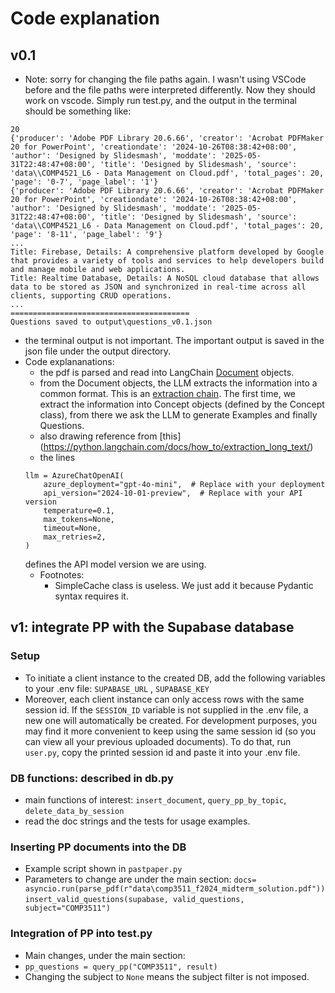 # Code explanation

## v0.1

- Note: sorry for changing the file paths again. I wasn't using VSCode before and the file paths were interpreted differently. Now they should work on vscode. Simply run test.py, and the output in the terminal should be something like: 

```
20
{'producer': 'Adobe PDF Library 20.6.66', 'creator': 'Acrobat PDFMaker 20 for PowerPoint', 'creationdate': '2024-10-26T08:38:42+08:00', 'author': 'Designed by Slidesmash', 'moddate': '2025-05-31T22:48:47+08:00', 'title': 'Designed by Slidesmash', 'source': 'data\\COMP4521_L6 - Data Management on Cloud.pdf', 'total_pages': 20, 'page': '0-7', 'page_label': '1'}
{'producer': 'Adobe PDF Library 20.6.66', 'creator': 'Acrobat PDFMaker 20 for PowerPoint', 'creationdate': '2024-10-26T08:38:42+08:00', 'author': 'Designed by Slidesmash', 'moddate': '2025-05-31T22:48:47+08:00', 'title': 'Designed by Slidesmash', 'source': 'data\\COMP4521_L6 - Data Management on Cloud.pdf', 'total_pages': 20, 'page': '8-11', 'page_label': '9'}
...
Title: Firebase, Details: A comprehensive platform developed by Google that provides a variety of tools and services to help developers build and manage mobile and web applications.
Title: Realtime Database, Details: A NoSQL cloud database that allows data to be stored as JSON and synchronized in real-time across all clients, supporting CRUD operations.
...
========================================
Questions saved to output\questions_v0.1.json
```
- the terminal output is not important. The important output is saved in the json file under the output directory. 
- Code explananations:
    - the pdf is parsed and read into LangChain [Document](https://python.langchain.com/api_reference/core/documents/langchain_core.documents.base.Document.html) objects. 
    - from the Document objects, the LLM extracts the information into a common format. This is an [extraction chain](https://python.langchain.com/docs/tutorials/extraction/). The first time, we extract the information into Concept objects (defined by the Concept class), from there we ask the LLM to generate Examples and finally Questions. 
    - also drawing reference from [this] (https://python.langchain.com/docs/how_to/extraction_long_text/)
    - the lines
    ```
    llm = AzureChatOpenAI(
        azure_deployment="gpt-4o-mini",  # Replace with your deployment
        api_version="2024-10-01-preview",  # Replace with your API version
        temperature=0.1,
        max_tokens=None,
        timeout=None,
        max_retries=2,
    )
    ```
    defines the API model version we are using.
    - Footnotes:
        - SimpleCache class is useless. We just add it because Pydantic syntax requires it. 

## v1: integrate PP with the Supabase database
### Setup
- To initiate a client instance to the created DB, add the following variables to your .env file: ```SUPABASE_URL``` , ```SUPABASE_KEY```
- Moreover, each client instance can only access rows with the same session id. If the ```SESSION_ID``` variable is not supplied in the .env file, a new one will automatically be created. For development purposes, you may find it more convenient to keep using the same session id (so you can view all your previous uploaded documents). To do that, run ```user.py```, copy the printed session id and paste it into your .env file. 
### DB functions: described in db.py
- main functions of interest: ```insert_document```, ```query_pp_by_topic```, ```delete_data_by_session```
- read the doc strings and the tests for usage examples. 
### Inserting PP documents into the DB
- Example script shown in ```pastpaper.py```
- Parameters to change are under the main section: 
```docs= asyncio.run(parse_pdf(r"data\comp3511_f2024_midterm_solution.pdf"))```
```insert_valid_questions(supabase, valid_questions, subject="COMP3511")```
### Integration of PP into test.py
- Main changes, under the main section:
- ```pp_questions = query_pp("COMP3511", result)```
- Changing the subject to ```None``` means the subject filter is not imposed. 
